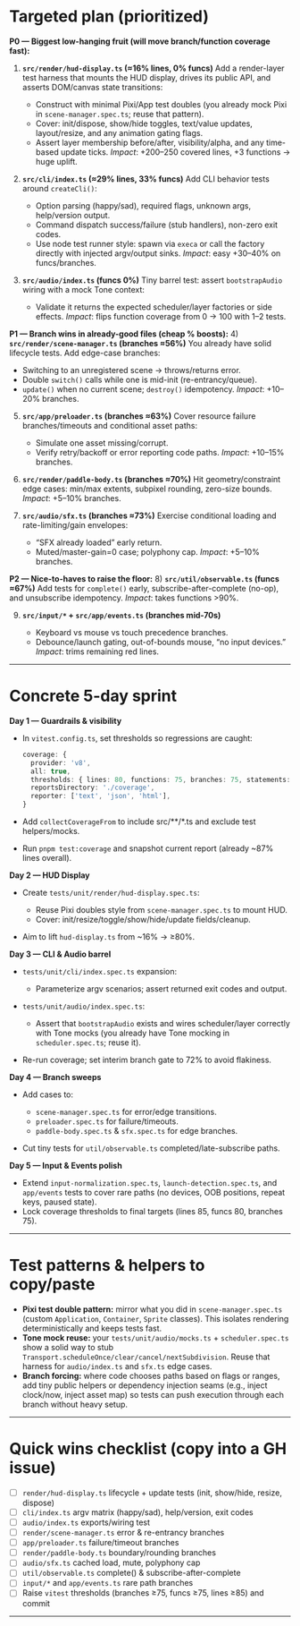 
# Targeted plan (prioritized)

**P0 — Biggest low-hanging fruit (will move branch/function coverage fast):**

1. **`src/render/hud-display.ts` (≈16% lines, 0% funcs)**
   Add a render-layer test harness that mounts the HUD display, drives its public API, and asserts DOM/canvas state transitions:

   * Construct with minimal Pixi/App test doubles (you already mock Pixi in `scene-manager.spec.ts`; reuse that pattern).
   * Cover: init/dispose, show/hide toggles, text/value updates, layout/resize, and any animation gating flags.
   * Assert layer membership before/after, visibility/alpha, and any time-based update ticks.
     *Impact*: +200–250 covered lines, +3 functions → huge uplift. 

2. **`src/cli/index.ts` (≈29% lines, 33% funcs)**
   Add CLI behavior tests around `createCli()`:

   * Option parsing (happy/sad), required flags, unknown args, help/version output.
   * Command dispatch success/failure (stub handlers), non-zero exit codes.
   * Use node test runner style: spawn via `execa` or call the factory directly with injected argv/output sinks.
     *Impact*: easy +30–40% on funcs/branches. 

3. **`src/audio/index.ts` (funcs 0%)**
   Tiny barrel test: assert `bootstrapAudio` wiring with a mock Tone context:

   * Validate it returns the expected scheduler/layer factories or side effects.
     *Impact*: flips function coverage from 0 → 100 with 1–2 tests. 

**P1 — Branch wins in already-good files (cheap % boosts):**
4) **`src/render/scene-manager.ts` (branches ≈56%)**
You already have solid lifecycle tests. Add edge-case branches:

* Switching to an unregistered scene → throws/returns error.
* Double `switch()` calls while one is mid-init (re-entrancy/queue).
* `update()` when no current scene; `destroy()` idempotency.
  *Impact*: +10–20% branches. 

5. **`src/app/preloader.ts` (branches ≈63%)**
   Cover resource failure branches/timeouts and conditional asset paths:

   * Simulate one asset missing/corrupt.
   * Verify retry/backoff or error reporting code paths.
     *Impact*: +10–15% branches. 

6. **`src/render/paddle-body.ts` (branches ≈70%)**
   Hit geometry/constraint edge cases: min/max extents, subpixel rounding, zero-size bounds.
   *Impact*: +5–10% branches. 

7. **`src/audio/sfx.ts` (branches ≈73%)**
   Exercise conditional loading and rate-limiting/gain envelopes:

   * “SFX already loaded” early return.
   * Muted/master-gain=0 case; polyphony cap.
     *Impact*: +5–10% branches. 

**P2 — Nice-to-haves to raise the floor:**
8) **`src/util/observable.ts` (funcs ≈67%)**
Add tests for `complete()` early, subscribe-after-complete (no-op), and unsubscribe idempotency.
*Impact*: takes functions >90%. 

9. **`src/input/*` + `src/app/events.ts` (branches mid-70s)**

   * Keyboard vs mouse vs touch precedence branches.
   * Debounce/launch gating, out-of-bounds mouse, “no input devices.”
     *Impact*: trims remaining red lines. 

---

# Concrete 5-day sprint

**Day 1 — Guardrails & visibility**

* In `vitest.config.ts`, set thresholds so regressions are caught:

  ```ts
  coverage: {
    provider: 'v8',
    all: true,
    thresholds: { lines: 80, functions: 75, branches: 75, statements: 80 },
    reportsDirectory: './coverage',
    reporter: ['text', 'json', 'html'],
  }
  ```
* Add `collectCoverageFrom` to include src/**/*.ts and exclude test helpers/mocks.
* Run `pnpm test:coverage` and snapshot current report (already ~87% lines overall). 

**Day 2 — HUD Display**

* Create `tests/unit/render/hud-display.spec.ts`:

  * Reuse Pixi doubles style from `scene-manager.spec.ts` to mount HUD.
  * Cover: init/resize/toggle/show/hide/update fields/cleanup.
* Aim to lift `hud-display.ts` from ~16% → ≥80%. 

**Day 3 — CLI & Audio barrel**

* `tests/unit/cli/index.spec.ts` expansion:

  * Parameterize argv scenarios; assert returned exit codes and output.
* `tests/unit/audio/index.spec.ts`:

  * Assert that `bootstrapAudio` exists and wires scheduler/layer correctly with Tone mocks (you already have Tone mocking in `scheduler.spec.ts`; reuse it).
* Re-run coverage; set interim branch gate to 72% to avoid flakiness.

**Day 4 — Branch sweeps**

* Add cases to:

  * `scene-manager.spec.ts` for error/edge transitions.
  * `preloader.spec.ts` for failure/timeouts.
  * `paddle-body.spec.ts` & `sfx.spec.ts` for edge branches.
* Cut tiny tests for `util/observable.ts` completed/late-subscribe paths.

**Day 5 — Input & Events polish**

* Extend `input-normalization.spec.ts`, `launch-detection.spec.ts`, and `app/events` tests to cover rare paths (no devices, OOB positions, repeat keys, paused state).
* Lock coverage thresholds to final targets (lines 85, funcs 80, branches 75).

---

# Test patterns & helpers to copy/paste

* **Pixi test double pattern:** mirror what you did in `scene-manager.spec.ts` (custom `Application`, `Container`, `Sprite` classes). This isolates rendering deterministically and keeps tests fast. 
* **Tone mock reuse:** your `tests/unit/audio/mocks.ts` + `scheduler.spec.ts` show a solid way to stub `Transport.scheduleOnce/clear/cancel/nextSubdivision`. Reuse that harness for `audio/index.ts` and `sfx.ts` edge cases. 
* **Branch forcing:** where code chooses paths based on flags or ranges, add tiny public helpers or dependency injection seams (e.g., inject clock/now, inject asset map) so tests can push execution through each branch without heavy setup.

---

# Quick wins checklist (copy into a GH issue)

* [ ] `render/hud-display.ts` lifecycle + update tests (init, show/hide, resize, dispose)
* [ ] `cli/index.ts` argv matrix (happy/sad), help/version, exit codes
* [ ] `audio/index.ts` exports/wiring test
* [ ] `render/scene-manager.ts` error & re-entrancy branches
* [ ] `app/preloader.ts` failure/timeout branches
* [ ] `render/paddle-body.ts` boundary/rounding branches
* [ ] `audio/sfx.ts` cached load, mute, polyphony cap
* [ ] `util/observable.ts` complete() & subscribe-after-complete
* [ ] `input/*` and `app/events.ts` rare path branches
* [ ] Raise `vitest` thresholds (branches ≥75, funcs ≥75, lines ≥85) and commit

---

